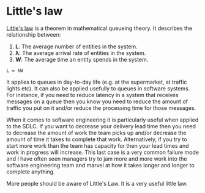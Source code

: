 # Little's law

[Little's law](https://en.wikipedia.org/wiki/Little%27s_law) is a theorem in mathematical queueing theory. It describes the relationship between:

1. **L**: The average number of entities in the system.
2. **λ**: The average arrival rate of entities in the system.
3. **W**: The average time an entity spends in the system.

```
L = λW
```

It applies to queues in day-to-day life (e.g. at the supermarket, at traffic lights etc). It can also be applied usefully to queues in software systems. For instance, if you need to reduce latency in a system that receives messages on a queue then you know you need to reduce the amount of traffic you put on it and/or reduce the processing time for those messages.

When it comes to software engineering it is particularly useful when applied to the SDLC. If you want to decrease your delivery lead time then you need to decrease the amount of work the team picks up and/or decrease the amount of time it takes to complete that work. Alternatively, if you try to start more work than the team has capacity for then your lead times and work in progress will increase. This last case is a very common failure mode and I have often seen managers try to jam more and more work into the software engineering team and marvel at how it takes longer and longer to complete anything.

More people should be aware of Little's Law. It is a very useful little law.
